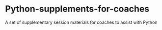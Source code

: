 # Python-supplements-for-coaches
A set of supplementary session materials for coaches to assist with Python

